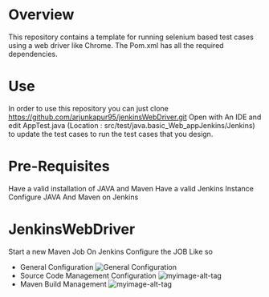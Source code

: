 # Overview
This repository contains a template for running selenium based test cases using a web driver like Chrome.
The Pom.xml has all the required dependencies.
# Use
In order to use this repository you can just clone https://github.com/arjunkapur95/jenkinsWebDriver.git
Open with An IDE and edit AppTest.java (Location : src/test/java.basic_Web_appJenkins/Jenkins) to update the test cases to run the test cases that you design.  

# Pre-Requisites
Have a valid installation of JAVA and Maven 
Have a valid Jenkins Instance
Configure JAVA And Maven on Jenkins
# JenkinsWebDriver
Start a new Maven Job On Jenkins
Configure the JOB Like so

* General Configuration ![General Configuration](https://i.imgur.com/v48AVkB.png)
* Source Code Management Configuration ![myimage-alt-tag](https://i.imgur.com/86l2ME0.png)
* Maven Build Management ![myimage-alt-tag](https://i.imgur.com/37WdYrX.png)


